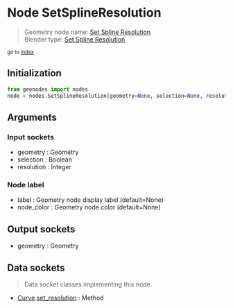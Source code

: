 
# Node SetSplineResolution

> Geometry node name: [Set Spline Resolution](https://docs.blender.org/manual/en/latest/modeling/geometry_nodes/curve/set_spline_resolution.html)<br>
  Blender type: [Set Spline Resolution](https://docs.blender.org/api/current/bpy.types.GeometryNodeSetSplineResolution.html)
  
<sub>go to [index](/docs/index.md)</sub>

## Initialization

```python
from geonodes import nodes
node = nodes.SetSplineResolution(geometry=None, selection=None, resolution=None, label=None, node_color=None)
```



## Arguments


### Input sockets

- geometry : Geometry
- selection : Boolean
- resolution : Integer

### Node label

- label : Geometry node display label (default=None)
- node_color : Geometry node color (default=None)

## Output sockets

- geometry : Geometry

## Data sockets

> Data socket classes implementing this node.
  
  
- [Curve](/docs/sockets/Curve.md).[set_resolution](/docs/sockets/Curve.md#set_resolution) : Method
  
